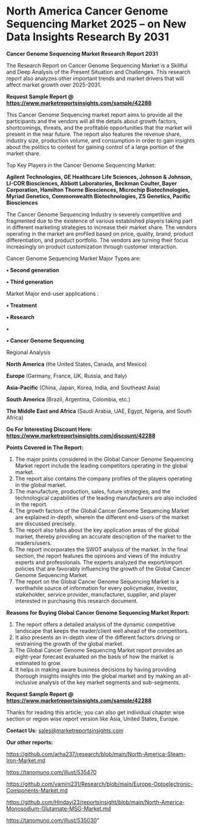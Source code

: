 # North America Cancer Genome Sequencing Market 2025 – on New Data Insights Research By 2031

<strong>Cancer Genome Sequencing Market Research Report 2031</strong>

The Research Report on Cancer Genome Sequencing Market is a Skillful and Deep Analysis of the Present Situation and Challenges. This research report also analyzes other important trends and market drivers that will affect market growth over 2025-2031.

<strong>Request Sample Report @ <a href=https://www.marketreportsinsights.com/sample/42288>https://www.marketreportsinsights.com/sample/42288</a></strong>

This Cancer Genome Sequencing market report aims to provide all the participants and the vendors will all the details about growth factors, shortcomings, threats, and the profitable opportunities that the market will present in the near future. The report also features the revenue share, industry size, production volume, and consumption in order to gain insights about the politics to contest for gaining control of a large portion of the market share.

Top Key Players in the Cancer Genome Sequencing Market:

<strong>Agilent Technologies, GE Healthcare Life Sciences, Johnson & Johnson, LI-COR Biosciences, Abbott Laboratories, Beckman Coulter, Bayer Corporation, Hamilton Thorne Biosciences, Microchip Biotechnologies, Myriad Genetics, Commonwealth Biotechnologies, ZS Genetics, Pacific Biosciences</strong>

The Cancer Genome Sequencing Industry is severely competitive and fragmented due to the existence of various established players taking part in different marketing strategies to increase their market share. The vendors operating in the market are profiled based on price, quality, brand, product differentiation, and product portfolio. The vendors are turning their focus increasingly on product customization through customer interaction.

Cancer Genome Sequencing Market Major Types are:

<strong>•  Second generation

•  Third generation</strong>

Market Major end-user applications :

<strong>•  Treatment

•  Research

•  

•  Cancer Genome Sequencing</strong>

Regional Analysis

</u><strong><b>North America</b></strong> (the United States, Canada, and Mexico)

<strong><b>Europe </b></strong>(Germany, France, UK, Russia, and Italy)

<strong><b>Asia-Pacific</b></strong> (China, Japan, Korea, India, and Southeast Asia)

<strong><b>South America</b></strong> (Brazil, Argentina, Colombia, etc.)

<strong><b>The Middle East and Africa</b></strong> (Saudi Arabia, UAE, Egypt, Nigeria, and South Africa)

<strong>Go For Interesting Discount Here: <a href=https://www.marketreportsinsights.com/discount/42288>https://www.marketreportsinsights.com/discount/42288</a></strong>

<strong>Points Covered in The Report:</strong>
<ol>
  <li>The major points considered in the Global Cancer Genome Sequencing Market report include the leading competitors operating in the global market.</li>
  <li>The report also contains the company profiles of the players operating in the global market.</li>
  <li>The manufacture, production, sales, future strategies, and the technological capabilities of the leading manufacturers are also included in the report.</li>
  <li>The growth factors of the Global Cancer Genome Sequencing Market are explained in-depth, wherein the different end-users of the market are discussed precisely.</li>
  <li>The report also talks about the key application areas of the global market, thereby providing an accurate description of the market to the readers/users.</li>
  <li>The report incorporates the SWOT analysis of the market. In the final section, the report features the opinions and views of the industry experts and professionals. The experts analyzed the export/import policies that are favorably influencing the growth of the Global Cancer Genome Sequencing Market.</li>
  <li>The report on the Global Cancer Genome Sequencing Market is a worthwhile source of information for every policymaker, investor, stakeholder, service provider, manufacturer, supplier, and player interested in purchasing this research document.</li>
</ol>
<strong>Reasons for Buying Global Cancer Genome Sequencing Market Report:</strong>

<ol>
  <li>The report offers a detailed analysis of the dynamic competitive landscape that keeps the reader/client well ahead of the competitors.</li>
  <li>It also presents an in-depth view of the different factors driving or restraining the growth of the global market.</li>
  <li>The Global Cancer Genome Sequencing Market report provides an eight-year forecast evaluated on the basis of how the market is estimated to grow.</li>
  <li>It helps in making aware business decisions by having providing thorough insights insights into the global market and by making an all-inclusive analysis of the key market segments and sub-segments.</li>
</ol>
<strong>Request Sample Report @ <a href=https://www.marketreportsinsights.com/sample/42288>https://www.marketreportsinsights.com/sample/42288</a></strong>


Thanks for reading this article; you can also get individual chapter wise section or region wise report version like Asia, United States, Europe.

<strong>Contact Us:</strong>
sales@marketreportsinsights.com

<strong>Our other reports:</strong>

<a href=https://github.com/arha237/research/blob/main/North-America-Steam-Iron-Market.md>https://github.com/arha237/research/blob/main/North-America-Steam-Iron-Market.md</a>

<a href=https://tanomuno.com/illust/535470>https://tanomuno.com/illust/535470</a>

<a href=https://github.com/yamini231/Research/blob/main/Europe-Optoelectronic-Components-Market.md>https://github.com/yamini231/Research/blob/main/Europe-Optoelectronic-Components-Market.md</a>

<a href=https://github.com/Hindavi23/reportsinsight/blob/main/North-America-Monosodium-Glutamate-MSG-Market.md>https://github.com/Hindavi23/reportsinsight/blob/main/North-America-Monosodium-Glutamate-MSG-Market.md</a>

<a href=https://tanomuno.com/illust/535030>https://tanomuno.com/illust/535030</a>"
